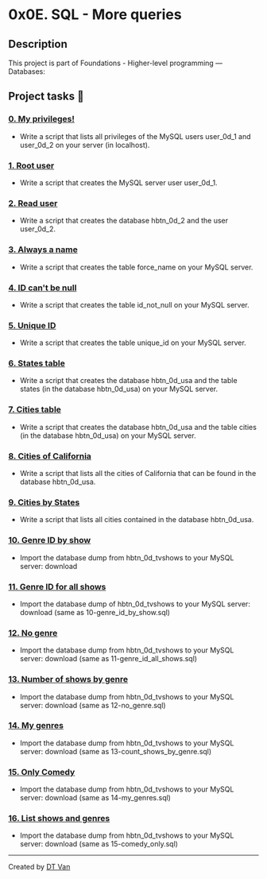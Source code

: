 # 0x0E. SQL - More queries
## Description
 This project is part of Foundations - Higher-level programming ― Databases:
## Project tasks :wrench:
### [0. My privileges! ](./0-privileges.sql) 
* Write a script that lists all privileges of the MySQL users user_0d_1 and user_0d_2 on your server (in localhost).
### [1. Root user ](./1-create_user.sql) 
* Write a script that creates the MySQL server user user_0d_1.
### [2. Read user ](./user_0d_1) 
* Write a script that creates the database hbtn_0d_2 and the user user_0d_2.
### [3. Always a name ](./2-create_read_user.sql) 
* Write a script that creates the table force_name on your MySQL server.
### [4. ID can't be null ](./hbtn_0d_2) 
* Write a script that creates the table id_not_null on your MySQL server.
### [5. Unique ID ](./3-force_name.sql) 
* Write a script that creates the table unique_id on your MySQL server.
### [6. States table ](./force_name) 
* Write a script that creates the database hbtn_0d_usa and the table states (in the database hbtn_0d_usa) on your MySQL server.
### [7. Cities table ](./4-never_empty.sql) 
* Write a script that creates the database hbtn_0d_usa and the table cities (in the database hbtn_0d_usa) on your MySQL server.
### [8. Cities of California ](./id_not_null) 
* Write a script that lists all the cities of California that can be found in the database hbtn_0d_usa.
### [9. Cities by States ](./5-unique_id.sql) 
* Write a script that lists all cities contained in the database hbtn_0d_usa.
### [10. Genre ID by show ](./unique_id) 
* Import the database dump from hbtn_0d_tvshows to your MySQL server: download
### [11. Genre ID for all shows ](./6-states.sql) 
* Import the database dump of hbtn_0d_tvshows to your MySQL server: download (same as 10-genre_id_by_show.sql)
### [12. No genre ](./states) 
* Import the database dump from hbtn_0d_tvshows to your MySQL server: download (same as 11-genre_id_all_shows.sql)
### [13. Number of shows by genre ](./7-cities.sql) 
* Import the database dump from hbtn_0d_tvshows to your MySQL server: download (same as 12-no_genre.sql)
### [14. My genres ](./cities) 
* Import the database dump from hbtn_0d_tvshows to your MySQL server: download (same as 13-count_shows_by_genre.sql)
### [15. Only Comedy ](./9-cities_by_state_join.sql) 
* Import the database dump from hbtn_0d_tvshows to your MySQL server: download (same as 14-my_genres.sql)
### [16. List shows and genres ](./SELECT) 
* Import the database dump from hbtn_0d_tvshows to your MySQL server: download (same as 15-comedy_only.sql)
---
Created by [DT Van](https://github.com/dtvangogh)